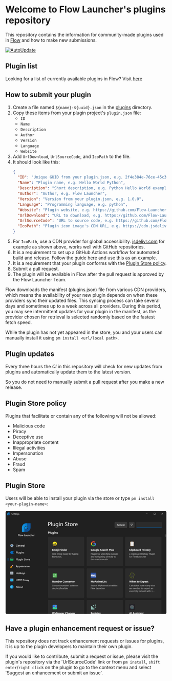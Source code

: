 # Welcome to Flow Launcher's plugins repository

This repository contains the information for community-made plugins used in [Flow](https://github.com/Flow-Launcher/Flow.Launcher) and how to make new submissions.

[![AutoUpdate](https://github.com/Flow-Launcher/Flow.Launcher.PluginsManifest/actions/workflows/updater.yaml/badge.svg?branch=main)](https://github.com/Flow-Launcher/Flow.Launcher.PluginsManifest/actions/workflows/updater.yaml)

## Plugin list

Looking for a list of currently available plugins in Flow? Visit [here](https://www.flowlauncher.com/plugins)

## How to submit your plugin

1. Create a file named `${name}-${uuid}.json` in the [plugins](https://github.com/Flow-Launcher/Flow.Launcher.PluginsManifest/tree/main/plugins) directory.
2. Copy these items from your plugin project's `plugin.json` file:
   - `ID`
   - `Name`
   - `Description`
   - `Author`
   - `Version`
   - `Language`
   - `Website`
3. Add `UrlDownload`, `UrlSourceCode`, and `IcoPath` to the file.
4. It should look like this:
   ```json
   {
     "ID": "Unique GUID from your plugin.json, e.g. 2f4e384e-76ce-45c3-aea2-b16f5e5c328f",
     "Name": "Plugin name, e.g. Hello World Python",
     "Description": "Short description, e.g. Python Hello World example plugin",
     "Author": "Author, e.g. Flow Launcher",
     "Version": "Version from your plugin.json, e.g. 1.0.0",
     "Language": "Programming language, e.g. python",
     "Website": "Plugin website, e.g. https://github.com/Flow-Launcher/Flow.Launcher.Plugin.HelloWorldPython",
     "UrlDownload": "URL to download, e.g. https://github.com/Flow-Launcher/Flow.Launcher.Plugin.HelloWorldPython/releases/download/v1.0.0/Flow.Launcher.Plugin.HelloWorldPython.zip",
     "UrlSourceCode": "URL to source code, e.g. https://github.com/Flow-Launcher/Flow.Launcher.Plugin.HelloWorldPython/tree/main", 
     "IcoPath": "Plugin icon image's CDN URL, e.g. https://cdn.jsdelivr.net/gh/Flow-Launcher/Flow.Launcher.Plugin.HelloWorldPython@main/Images/app.png"
   }
   ```
5. For `IcoPath`, use a CDN provider for global accessibility. [jsdelivr.com](https://www.jsdelivr.com/) for example as shown above, works well with GitHub repositories.
6. It is a requirement to set up a GitHub Actions workflow for automated build and release. Follow the guide [here](https://www.flowlauncher.com/docs/#/py-setup-project?id=_1-add-github-workflow) and use [this](https://github.com/Flow-Launcher/Flow.Launcher.Plugin.HelloWorldPython/blob/main/.github/workflows/Publish%20Release.yml) as an example.
7. It is a requirement that your plugin conforms with the [Plugin Store policy](#plugin-store-policy).
8. Submit a pull request.
9. The plugin will be available in Flow after the pull request is approved by the Flow Launcher Team.

Flow downloads the manifest (plugins.json) file from various CDN providers, which means the availability of your new plugin depends on when these providers sync their updated files. This syncing process can take several days and sometimes up to a week across all providers. During this period, you may see intermittent updates for your plugin in the manifest, as the provider chosen for retrieval is selected randomly based on the fastest fetch speed.

While the plugin has not yet appeared in the store, you and your users can manually install it using `pm install <url/local path>`.

## Plugin updates

Every three hours the *CI* in this repository will check for new updates from plugins and automatically update them to the latest version.

So you do not need to manually submit a pull request after you make a new release.

## Plugin Store policy

Plugins that facilitate or contain any of the following will not be allowed:
- Malicious code
- Piracy
- Deceptive use
- Inappropriate content
- Illegal activities
- Impersonation
- Abuse
- Fraud
- Spam

## Plugin Store

Users will be able to install your plugin via the store or type `pm install <your-plugin-name>`:
<p align="center"><img src="assets/plugin_store.png" width="800"></p>

## Have a plugin enhancement request or issue?

This repository does not track enhancement requests or issues for plugins, it is up to the plugin developers to maintain their own plugin.

If you would like to contribute, submit a request or issue, please visit the plugin's repository via the 'UrlSourceCode' link or from `pm install`, `shift enter`/`right click` on the plugin to go to the context menu and select 'Suggest an enhancement or submit an issue'.
